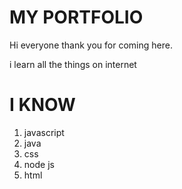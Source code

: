 # MY PORTFOLIO

Hi everyone thank you for coming here.

i learn all the things on internet


# I KNOW

1. javascript
1. java
1. css
1. node js
1. html






